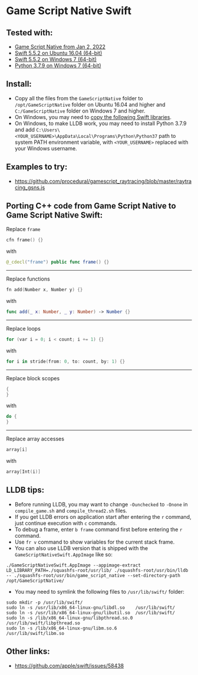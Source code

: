 # Game Script Native Swift

## Tested with:

* [Game Script Native from Jan 2, 2022](https://procedural.itch.io/gamescriptnative)
* [Swift 5.5.2 on Ubuntu 16.04 (64-bit)](https://download.swift.org/swift-5.5.2-release/ubuntu1604/swift-5.5.2-RELEASE/swift-5.5.2-RELEASE-ubuntu16.04.tar.gz)
* [Swift 5.5.2 on Windows 7 (64-bit)](https://download.swift.org/swift-5.5.2-release/windows10/swift-5.5.2-RELEASE/swift-5.5.2-RELEASE-windows10.exe)
* [Python 3.7.9 on Windows 7 (64-bit)](https://www.python.org/ftp/python/3.7.9/python-3.7.9-amd64.exe)

## Install:

* Copy all the files from the `GameScriptNative` folder to `/opt/GameScriptNative` folder on Ubuntu 16.04 and higher and `C:/GameScriptNative` folder on Windows 7 and higher.
* On Windows, you may need to [copy the following Swift libraries](https://forums.swift.org/t/compiling-a-simple-hello-swift-on-windows/40534/4).
* On Windows, to make LLDB work, you may need to install Python 3.7.9 and add `C:\Users\<YOUR_USERNAME>\AppData\Local\Programs\Python\Python37` path to system PATH environment variable, with `<YOUR_USERNAME>` replaced with your Windows username.

## Examples to try:

* https://github.com/procedural/gamescript_raytracing/blob/master/raytracing_gsns.js

## Porting C++ code from Game Script Native to Game Script Native Swift:

Replace `frame`
```cpp
cfn frame() {}
```
with
```swift
@_cdecl("frame") public func frame() {}
```

---

Replace functions
```cpp
fn add(Number x, Number y) {}
```
with
```swift
func add(_ x: Number, _ y: Number) -> Number {}
```

---

Replace loops
```cpp
for (var i = 0; i < count; i += 1) {}
```
with
```swift
for i in stride(from: 0, to: count, by: 1) {}
```

---

Replace block scopes
```cpp
{
}
```
with
```swift
do {
}
```

---

Replace array accesses
```cpp
array[i]
```
with
```swift
array[Int(i)]
```

## LLDB tips:

* Before running LLDB, you may want to change `-Ounchecked` to `-Onone` in `compile_game.sh` and `compile_thread2.sh` files.
* If you get LLDB errors on application start after entering the `r` command, just continue execution with `c` commands.
* To debug a frame, enter `b frame` command first before entering the `r` command.
* Use `fr v` command to show variables for the current stack frame.
* You can also use LLDB version that is shipped with the `GameScriptNativeSwift.AppImage` like so:
```
./GameScriptNativeSwift.AppImage --appimage-extract
LD_LIBRARY_PATH=./squashfs-root/usr/lib/ ./squashfs-root/usr/bin/lldb -- ./squashfs-root/usr/bin/game_script_native --set-directory-path /opt/GameScriptNative/
```
* You may need to symlink the following files to `/usr/lib/swift/` folder:
```
sudo mkdir -p /usr/lib/swift/
sudo ln -s /usr/lib/x86_64-linux-gnu/libdl.so    /usr/lib/swift/
sudo ln -s /usr/lib/x86_64-linux-gnu/libutil.so  /usr/lib/swift/
sudo ln -s /lib/x86_64-linux-gnu/libpthread.so.0 /usr/lib/swift/libpthread.so
sudo ln -s /lib/x86_64-linux-gnu/libm.so.6       /usr/lib/swift/libm.so
```

## Other links:

* https://github.com/apple/swift/issues/58438
